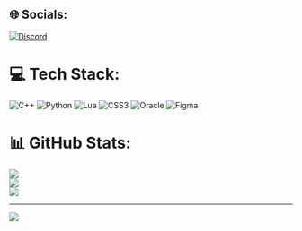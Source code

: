 
## 🌐 Socials:
[![Discord](https://img.shields.io/badge/Discord-%237289DA.svg?logo=discord&logoColor=white)](https://discord.gg/https://discord.gg/aressmp) 

# 💻 Tech Stack:
![C++](https://img.shields.io/badge/c++-%2300599C.svg?style=flat&logo=c%2B%2B&logoColor=white) ![Python](https://img.shields.io/badge/python-3670A0?style=flat&logo=python&logoColor=ffdd54) ![Lua](https://img.shields.io/badge/lua-%232C2D72.svg?style=flat&logo=lua&logoColor=white) ![CSS3](https://img.shields.io/badge/css3-%231572B6.svg?style=flat&logo=css3&logoColor=white) ![Oracle](https://img.shields.io/badge/Oracle-F80000?style=flat&logo=oracle&logoColor=white) 	![Figma](https://img.shields.io/badge/figma-%23F24E1E.svg?style=flat&logo=figma&logoColor=white)
# 📊 GitHub Stats:
![](https://github-readme-stats.vercel.app/api?username=410-ghost&theme=dark&hide_border=false&include_all_commits=true&count_private=true)<br/>
![](https://github-readme-streak-stats.herokuapp.com/?user=410-ghost&theme=dark&hide_border=false)<br/>
![](https://github-readme-stats.vercel.app/api/top-langs/?username=410-ghost&theme=dark&hide_border=false&include_all_commits=true&count_private=true&layout=compact)

---
[![](https://visitcount.itsvg.in/api?id=410-ghost&icon=2&color=12)](https://visitcount.itsvg.in)

<!-- Proudly created with GPRM ( https://gprm.itsvg.in 3 ) -->

